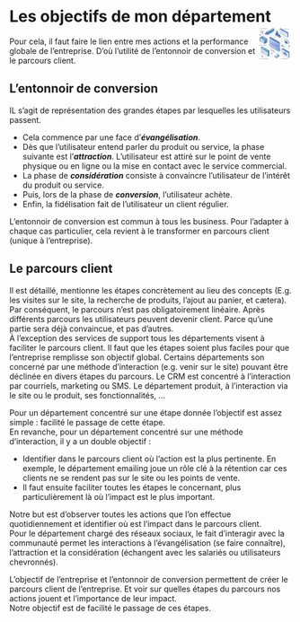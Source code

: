 # Les objectifs de mon département<a href="../../"><img src="../../../assets/atomicDs.png" alt="Data science" align="right" height="64px"></a>
Pour cela, il faut faire le lien entre mes actions et la performance globale de l’entreprise. D’où l’utilité de l’entonnoir de conversion et le parcours client.
## L’entonnoir de conversion
IL s’agit de représentation des grandes étapes par lesquelles les utilisateurs passent.  
* Cela commence par une face d’_**évangélisation**_.
* Dès que l’utilisateur entend parler du produit ou service, la phase suivante est l’_**attraction**_. L’utilisateur est attiré sur le point de vente physique ou en ligne ou la mise en contact avec le service commercial.
* La phase de _**considération**_ consiste à convaincre l’utilisateur de l’intérêt du produit ou service.
* Puis, lors de la phase de _**conversion**_, l’utilisateur achète.
* Enfin, la fidélisation fait de l’utilisateur un client régulier.

L’entonnoir de conversion est commun à tous les business. Pour l’adapter à chaque cas particulier, cela revient à le transformer en parcours client (unique à l’entreprise).  
## Le parcours client
Il est détaillé, mentionne les étapes concrètement au lieu des concepts (E.g. les visites sur le site, la recherche de produits, l’ajout au panier, et cætera).  
Par conséquent, le parcours n’est pas obligatoirement linéaire. Après différents parcours les utilisateurs peuvent devenir client. Parce qu’une partie sera déjà convaincue, et pas d’autres.  
À l’exception des services de support tous les départements visent à faciliter le parcours client. Il faut que les étapes soient plus faciles pour que l’entreprise remplisse son objectif global. Certains départements son concerné par une méthode d’interaction (e.g. venir sur le site) pouvant être déclinée en divers étapes du parcours. Le CRM est concentré à l’interaction par courriels, marketing ou SMS. Le département produit, à l’interaction via le site ou le produit, ses fonctionnalités, …  

Pour un département concentré sur une étape donnée l’objectif est assez simple : facilité le passage de cette étape.  
En revanche, pour un département concentré sur une méthode d’interaction, il y a un double objectif :
* Identifier dans le parcours client où l’action est la plus pertinente.
  En exemple, le département emailing joue un rôle clé à la rétention car ces clients ne se rendent pas sur le site ou les points de vente.
* Il faut ensuite faciliter toutes les étapes le concernant, plus particulièrement là où l’impact est le plus important.

Notre but est d’observer toutes les actions que l’on effectue quotidiennement et identifier où est l’impact dans le parcours client.  
Pour le département chargé des réseaux sociaux, le fait d’interagir avec la communauté permet les interactions à l’évangélisation (se faire connaître), l’attraction et la considération (échangent avec les salariés ou utilisateurs chevronnés).

L’objectif de l’entreprise et l’entonnoir de conversion permettent de créer le parcours client de l’entreprise. Et voir sur quelles étapes du parcours nos actions jouent et l’importance de leur impact.  
Notre objectif est de facilité le passage de ces étapes.